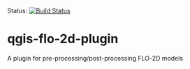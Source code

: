 Status: [![Build Status](http://jenkins.lutraconsulting.co.uk:8081/buildStatus/icon?job=FLO-2D)](http://jenkins.lutraconsulting.co.uk:8080/job/FLO-2D/)


# qgis-flo-2d-plugin
A plugin for pre-processing/post-processing FLO-2D models
